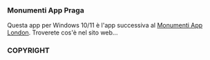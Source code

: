 ### Monumenti App Praga

Questa app per Windows 10/11 è l'app successiva al [Monumenti App London](https://github.com/redtyyt/MonumentiAppLondon).
Troverete cos'è nel sito web...

### COPYRIGHT

